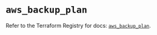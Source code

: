 # `aws_backup_plan`

Refer to the Terraform Registry for docs: [`aws_backup_plan`](https://registry.terraform.io/providers/hashicorp/aws/5.97.0/docs/resources/backup_plan).

